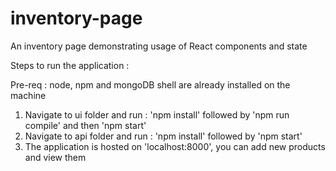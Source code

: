 # inventory-page

An inventory page demonstrating usage of React components and state  

Steps to run the application :  

Pre-req : node, npm and mongoDB shell are already installed on the machine  

1. Navigate to ui folder and run : 'npm install' followed by 'npm run compile' and then 'npm start'
2. Navigate to api folder and run : 'npm install' followed by 'npm start'
3. The application is hosted on 'localhost:8000', you can add new products and view them

